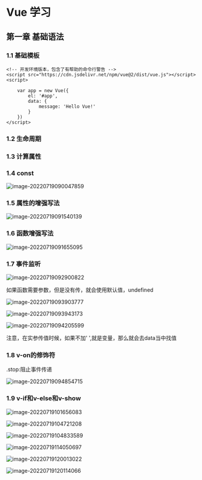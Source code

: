 # Vue 学习

## 第一章 基础语法

### 1.1 基础模板

```vuevue
<!-- 开发环境版本，包含了有帮助的命令行警告 -->
<script src="https://cdn.jsdelivr.net/npm/vue@2/dist/vue.js"></script>
<script>

    var app = new Vue({
        el: '#app',
        data: {
            message: 'Hello Vue!'
        }
    })
</script>
```

### 1.2 生命周期



### 1.3 计算属性



### 1.4 const

![image-20220719090047859](C:\Users\26414\AppData\Roaming\Typora\typora-user-images\image-20220719090047859.png)

### 1.5 属性的增强写法

![image-20220719091540139](C:\Users\26414\AppData\Roaming\Typora\typora-user-images\image-20220719091540139.png)

### 1.6 函数增强写法

![image-20220719091655095](C:\Users\26414\AppData\Roaming\Typora\typora-user-images\image-20220719091655095.png)

### 1.7 事件监听

![image-20220719092900822](C:\Users\26414\AppData\Roaming\Typora\typora-user-images\image-20220719092900822.png)

如果函数需要参数，但是没有传，就会使用默认值，undefined

![image-20220719093903777](C:\Users\26414\AppData\Roaming\Typora\typora-user-images\image-20220719093903777.png)

![image-20220719093943173](C:\Users\26414\AppData\Roaming\Typora\typora-user-images\image-20220719093943173.png)

![image-20220719094205599](C:\Users\26414\AppData\Roaming\Typora\typora-user-images\image-20220719094205599.png)

注意，在实参传值时候，如果不加' ',就是变量，那么就会去data当中找值

### 1.8 v-on的修饰符

.stop:阻止事件传递

![image-20220719094854715](C:\Users\26414\AppData\Roaming\Typora\typora-user-images\image-20220719094854715.png)

### 1.9 v-if和v-else和v-show

![image-20220719101656083](C:\Users\26414\AppData\Roaming\Typora\typora-user-images\image-20220719101656083.png)

![image-20220719104721208](C:\Users\26414\AppData\Roaming\Typora\typora-user-images\image-20220719104721208.png)

![image-20220719104833589](C:\Users\26414\AppData\Roaming\Typora\typora-user-images\image-20220719104833589.png)

![image-20220719114050697](C:\Users\26414\AppData\Roaming\Typora\typora-user-images\image-20220719114050697.png)

![image-20220719120013022](C:\Users\26414\AppData\Roaming\Typora\typora-user-images\image-20220719120013022.png)

![image-20220719120114066](C:\Users\26414\AppData\Roaming\Typora\typora-user-images\image-20220719120114066.png)
